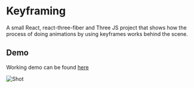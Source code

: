 # Keyframing

A small React, react-three-fiber and Three JS project that shows how the process of doing animations by using keyframes works behind the scene.

## Demo

Working demo can be found [here](https://mananjoshi.me/projects/keyframing/index.html)

![Shot](https://mananjoshi.me/img/hello-world.png)
